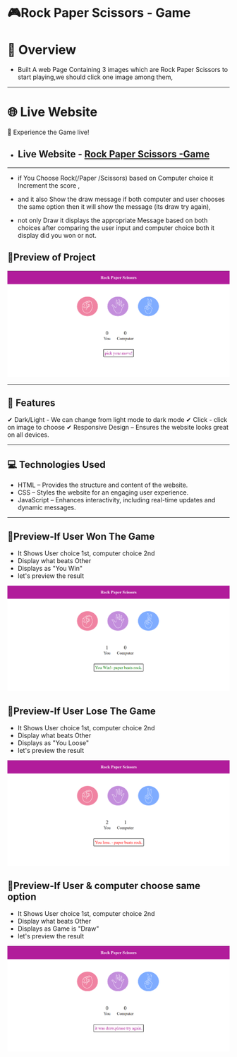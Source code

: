 # 🎮Rock Paper Scissors - Game

# 📌 Overview

- Built A web Page Containing 3 images which are Rock Paper Scissors to start playing,we should click one image among them,

---

# 🌐 Live Website
🚀 Experience the Game live!
- ## Live Website - [Rock Paper Scissors -Game]( https://bhavani-mhrl.github.io/rockPaperScissors-project/)

---

- if You Choose Rock(/Paper /Scissors) based on Computer choice it Increment the score ,

- and it also Show the draw message if both computer and user chooses the same option then it will show the message (its draw try again),

- not only Draw it displays the appropriate Message based on both choices after comparing the user input and computer choice both it display did you won or not.

## 📸Preview of Project

![Rock Paper Scissor Preview](https://github.com/bhavani-mhrl/rockPaperScissors-project/blob/1efd0c12516f9d9397aa56ffd8f79227d0772465/Screenshot%202025-09-23%20200543.png)

---

## 🌟 Features
✔ Dark/Light - We can change from light mode to dark mode
✔ Click - click on image to choose
✔ Responsive Design – Ensures the website looks great on all devices.

---

## 💻 Technologies Used

- HTML – Provides the structure and content of the website.
- CSS – Styles the website for an engaging user experience.
- JavaScript – Enhances interactivity, including real-time updates and dynamic messages.

---

## 📸Preview-If User Won The Game
- It Shows User choice 1st, computer choice 2nd 
- Display what beats Other
- Displays as "You Win"
- let's preview the result

![](https://github.com/bhavani-mhrl/rockPaperScissors-project/blob/9f0b6ee6ad792295b278e766f9544cbf5e0a7688/Screenshot%202025-09-23%20200625.png)

## 📸Preview-If User Lose The Game
- It Shows User choice 1st, computer choice 2nd 
- Display what beats Other
- Displays as "You Loose"
- let's preview the result

![](https://github.com/bhavani-mhrl/rockPaperScissors-project/blob/062a3c3a13933de8d656a183037b95a63384728c/Screenshot%202025-09-23%20200653.png)

## 📸Preview-If User & computer choose same option
- It Shows User choice 1st, computer choice 2nd 
- Display what beats Other
- Displays as Game is "Draw"
- let's preview the result

![](https://github.com/bhavani-mhrl/rockPaperScissors-project/blob/5f18474c35755ff97ba42dfb2307512a1de1f161/Screenshot%202025-09-23%20200605.png)



